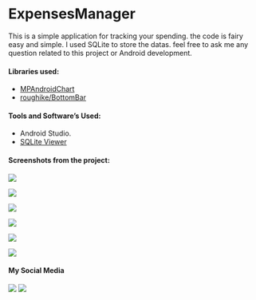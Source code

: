 # ExpensesManager

This is a simple application for tracking your spending. the code is fairy easy and simple. I used SQLite to store the datas.
feel free to ask me any question related to this project or Android development.

#### Libraries used: 
- [MPAndroidChart](https://github.com/PhilJay/MPAndroidChart)
- [roughike/BottomBar](https://github.com/roughike/BottomBar)

#### Tools and Software’s  Used:
- Android Studio.
- [SQLite Viewer](http://inloop.github.io/sqlite-viewer)

#### Screenshots from the project:
![](Images/Screenshot1.png?raw=true)

![](Images/Screenshot2.png?raw=true)

![](Images/Screenshot3.png?raw=true)

![](Images/Screenshot4.png?raw=true)

![](Images/Screenshot5.png?raw=true)

![](Images/Screenshot6.png?raw=true)

#### My Social Media
[![](Images/LinkedIn.png)](https://www.linkedin.com/in/salah-a-katranji-a5bb21b7/)
[![](Images/GitHub.png)](https://github.com/Salahka)
